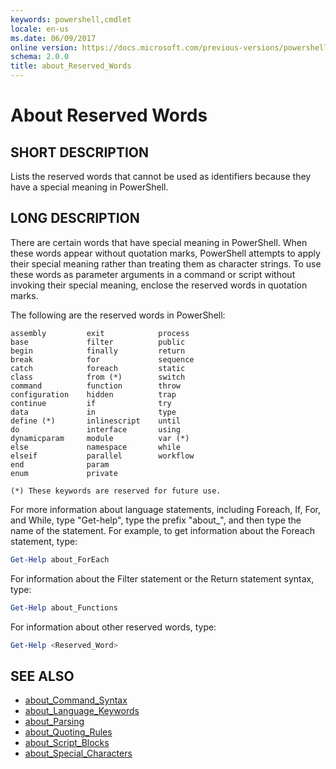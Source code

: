 ```yaml
---
keywords: powershell,cmdlet
locale: en-us
ms.date: 06/09/2017
online version: https://docs.microsoft.com/previous-versions/powershell/module/microsoft.powershell.core/about/about_reserved_words?view=powershell-3.0&WT.mc_id=ps-gethelp
schema: 2.0.0
title: about_Reserved_Words
---
```

# About Reserved Words

## SHORT DESCRIPTION

Lists the reserved words that cannot be used as identifiers because they
have a special meaning in PowerShell.

## LONG DESCRIPTION

There are certain words that have special meaning in PowerShell. When these
words appear without quotation marks, PowerShell attempts to apply their
special meaning rather than treating them as character strings. To use these
words as parameter arguments in a command or script without invoking their
special meaning, enclose the reserved words in quotation marks.

The following are the reserved words in PowerShell:

```
assembly         exit            process
base             filter          public
begin            finally         return
break            for             sequence
catch            foreach         static
class            from (*)        switch
command          function        throw
configuration    hidden          trap
continue         if              try
data             in              type
define (*)       inlinescript    until
do               interface       using
dynamicparam     module          var (*)
else             namespace       while
elseif           parallel        workflow
end              param
enum             private

(*) These keywords are reserved for future use.
```

For more information about language statements, including Foreach, If, For,
and While, type "Get-help", type the prefix "about_", and then type the name
of the statement. For example, to get information about the Foreach statement,
type:

```powershell
Get-Help about_ForEach
```

For information about the Filter statement or the Return statement syntax,
type:

```powershell
Get-Help about_Functions
```

For information about other reserved words, type:

```powershell
Get-Help <Reserved_Word>
```

## SEE ALSO

- [about_Command_Syntax](about_Command_Syntax.md)
- [about_Language_Keywords](about_Language_Keywords.md)
- [about_Parsing](about_Parsing.md)
- [about_Quoting_Rules](about_Quoting_Rules.md)
- [about_Script_Blocks](about_Script_Blocks.md)
- [about_Special_Characters](about_Special_Characters.md)
